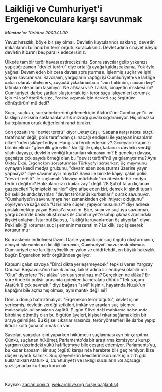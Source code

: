 # Laikliği ve Cumhuriyet'i Ergenekonculara karşı savunmak

*Mümtaz'er Türköne 2009.01.09*

<tr><td class="metin" colspan="2" style="padding-top: 20px; padding-left: 5px; padding-right: 10px;">Yavuz hırsızlık, böyle bir şey olmalı. Devletin kuytularında saklanıp, devletin imkânlarını kullanıp bir terör örgütü kuracaksınız. Devlet adına cinayet işleyip devletin itibarını beş paralık edeceksiniz.</td></tr><tr><td class="metin" colspan="2" style="padding-top: 20px; padding-left: 5px; padding-right: 10px;"><p>Ülkede tam bir terör havası estireceksiniz. Sonra savcılar gelip yakanıza yapıştığı zaman "devlet terörü" diye ortalığı ayağa kaldıracaksınız. Yok öyle yağma! Devam eden bir ceza davası soruşturması. İşlenmiş suçlar ve işini yapan savcılar var. Savcıların, yargıçların yaptığı işi Cumhuriyet'e ve laikliğe saldırı olarak nitelemek, suçüstü yakalananların "ben hakimim, masum bey" lafından öte anlam taşımıyor. Ne alâkası var? Laiklik, cinayetin maskesi mi? Cumhuriyet, darbe şartları oluşturmak için terör suçu işleyenleri korumak için mi var? Atatürk size, "darbe yapmak için devleti suç örgütüne dönüştürün" mü dedi?
<p>Suçu, suçluyu, suç şebekelerini gizlemek için Atatürk'ün, Cumhuriyet'in ve laikliğin arkasına saklananlar artık mızrağı çuvala sığdıramıyor. Hiç olmazsa bu toplumun ortak değerlerini rahat bırakın.
<p>Son gözaltılara "devlet terörü" diyor Oktay Ekşi. "Sabaha karşı kapısı sütçü tarafından değil, polis tarafından çalınacağı endişesi ile yaşayan insanların ülkesi"nden şikâyet ediyor. Hangisini tercih edersiniz? Geceyarısı kapınızı birinin elinde "güvenlik görevlisi" kimliği ile çalıp, kafanıza devletin verdiği silahı dayayıp, devletin verdiği kurşunları sıkmasını mı? Ergenekon davası, geçmişte çok sayıda örneği olan bu "devlet terörü"nü yargılamıyor mu? Aynı Oktay Ekşi, Ergenekon soruşturması Türkiye'yi sarsarken, üç maymunu oynayan kendi medya grubunu, "devam eden soruşturma üzerine yayın yapmayız" diye savunmuyor muydu? Savcı ile birlikte kapıyı çalan polisi "devlet terörü" ile suçlamak "davaya müdahale"nin ötesinde bir medya terörü değil mi? Hafızalarımız o kadar zayıf değil. 28 Şubat'ta andıçlanan gazetecileri "içimizdeki hainler" diye afişe eden biri, demek ki şimdi tutarlı bir şekilde andıçlayanları "devlet terörünün kurbanları" olarak savunuyor. "Cumhuriyet'in savunulmaya her zamankinden çok ihtiyacı olduğunu" söyleyen ve sağa sola "Üzerinize düşeni yapıyor musunuz?" diye adrese postalı mektup yazan Baykal'a soralım. Bize, suçu ve suçluyu savunmak, yargı üzerinde baskı oluşturmak ile Cumhuriyet'e sahip çıkmak arasındaki ilişkiyi anlatsın. İstanbul Barosu, "laikliği koruyanlardan öç alıyorlar" diyor. Peki laikliği korumak suç işlemenin mazereti mi? Laiklik, suç işlenerek korunur mu? 
<p>Bu maskenin indirilmesi lâzım. Darbe yapmak için suç örgütü oluşturmanın, cinayet işlemenin adı laikliği korumak, Cumhuriyet'i savunmak olamaz. Cumhuriyet'e ve laikliğe yönelik en yakın ve ciddi tehdit, en büyük haksızlık bugün Ergenekon terör örgütünden geliyor. 
<p>Kapısını çalan savcıya "Dinci dikta yerleşemeyecek" tepkisi veren Yargıtay Onursal Başsavcısı'nın hukuk adına, laiklik adına bir endişesi olabilir mi? "Olur" diyenlere "Ne alâka" sorusu sorulmaz mı? Gerçekten ne alâka? Bir süre önce iki polisin arasında giderken kameralara dönüp "Tek suçum Atatürk'ü çok sevmek." diye bağıran "sivil" kişinin, hayatında Nutuk'un kapağını bile açmamış olması, aynı mantık değil mi?
<p>Dönüp dönüp hatırlatmalıyız. "Ergenekon terör örgütü", devlet içine yerleşmiş, devletin verdiği yetkileri, imkân ve araçları suç işlemek maksadıyla kullananların örgütü. Bugün Silivri'deki mahkeme salonunda birbirine düşmüş olan bu örgütün üyeleri, kişisel çıkar sağlamak için bir araya gelmişler. Bu kişisel çıkarlar arasında, terör yöntemleri ile darbe yapıp iktidar koltuğuna oturmak da var.
<p>Savcılar, yargıçlar işini yaparken hükümetin suçlanması ayrı bir çarpıtma. Çünkü, suçlanan hükümet, Parlamento'da bir araştırma komisyonu kurup yargının üzerindeki yükü hafifletmeye bile cesaret edemiyor. Parlamento'yu, bu kadar kapsamlı bir suç örgütü karşısında harekete bile geçiremiyor. Bize düşen uyanık kalmak. Suç işleyenlerin kendilerini korumak için zırh gibi kullandıkları Atatürk'ü, Cumhuriyet'i ve laikliği suçluların yol açacağı yozlaşmadan kurtarıp korumak.
<p><br/></p></p></p></p></p></p></p></p></td></tr>

Kaynak: [zaman.com.tr](http://zaman.com.tr/yazar.do?yazino=801410), [web.archive.org (arşiv bağlantısı)](http://web.archive.org/web/20090216085412/http://zaman.com.tr:80/yazar.do?yazino=801410)
